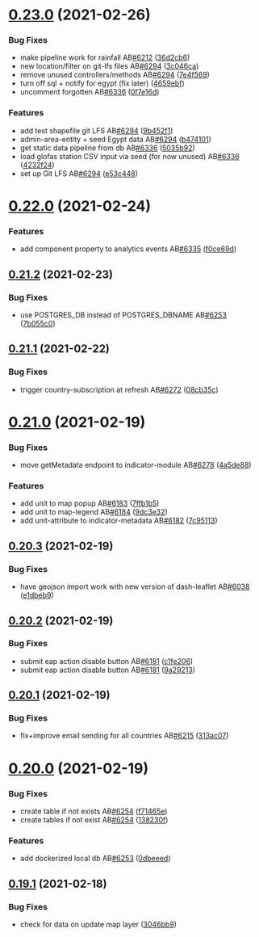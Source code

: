 # [0.23.0](https://github.com/rodekruis/IBF-system/compare/v0.22.0...v0.23.0) (2021-02-26)


### Bug Fixes

* make pipeline work for rainfall AB[#6212](https://github.com/rodekruis/IBF-system/issues/6212) ([36d2cb6](https://github.com/rodekruis/IBF-system/commit/36d2cb6d71215c763b97af27054d34368623715f))
* new location/filter on git-lfs files AB[#6294](https://github.com/rodekruis/IBF-system/issues/6294) ([3c046ca](https://github.com/rodekruis/IBF-system/commit/3c046ca5882a9ac21dca3da6619391badafa5976))
* remove unused controllers/methods AB[#6294](https://github.com/rodekruis/IBF-system/issues/6294) ([7e4f569](https://github.com/rodekruis/IBF-system/commit/7e4f569249914741d3cd690c814401f75e5197b1))
* turn off sql + notify for egypt (fix later) ([4659ebf](https://github.com/rodekruis/IBF-system/commit/4659ebf7f22d2d599a053f62e462207e79533e36))
* uncomment forgotten AB[#6336](https://github.com/rodekruis/IBF-system/issues/6336) ([0f7e16d](https://github.com/rodekruis/IBF-system/commit/0f7e16d209149b6336cd274b85be1907bf7c9f38))


### Features

* add test shapefile git LFS AB[#6294](https://github.com/rodekruis/IBF-system/issues/6294) ([9b452f1](https://github.com/rodekruis/IBF-system/commit/9b452f19ac3687ef23363d4845330b86ff91192b))
* admin-area-entity + seed Egypt data AB[#6294](https://github.com/rodekruis/IBF-system/issues/6294) ([b474101](https://github.com/rodekruis/IBF-system/commit/b4741012b6f8816c7fb5c931d9eb8ed1b17f8f97))
* get static data pipeline from db AB[#6336](https://github.com/rodekruis/IBF-system/issues/6336) ([5035b92](https://github.com/rodekruis/IBF-system/commit/5035b9275b1f219d24ebafbec5298414c65293e3))
* load glofas station CSV input via seed (for now unused) AB[#6336](https://github.com/rodekruis/IBF-system/issues/6336) ([4232f24](https://github.com/rodekruis/IBF-system/commit/4232f243ce825352d2331c261f32ea6791511e84))
* set up Git LFS AB[#6294](https://github.com/rodekruis/IBF-system/issues/6294) ([e53c448](https://github.com/rodekruis/IBF-system/commit/e53c44817c3d16aa83bd2cde9948e19a6c6d228b))



# [0.22.0](https://github.com/rodekruis/IBF-system/compare/v0.21.2...v0.22.0) (2021-02-24)


### Features

* add component property to analytics events AB[#6335](https://github.com/rodekruis/IBF-system/issues/6335) ([f0ce69d](https://github.com/rodekruis/IBF-system/commit/f0ce69ddca6c59f89b48801673f7ea06d9080f25))



## [0.21.2](https://github.com/rodekruis/IBF-system/compare/v0.21.1...v0.21.2) (2021-02-23)


### Bug Fixes

* use POSTGRES_DB instead of POSTGRES_DBNAME AB[#6253](https://github.com/rodekruis/IBF-system/issues/6253) ([7b055c0](https://github.com/rodekruis/IBF-system/commit/7b055c0a30a9adab448906e1e1b8f04984b268dd))



## [0.21.1](https://github.com/rodekruis/IBF-system/compare/v0.21.0...v0.21.1) (2021-02-22)


### Bug Fixes

* trigger country-subscription at refresh AB[#6272](https://github.com/rodekruis/IBF-system/issues/6272) ([08cb35c](https://github.com/rodekruis/IBF-system/commit/08cb35c52f081e662ae0fd83894b51f3d26d0252))



# [0.21.0](https://github.com/rodekruis/IBF-system/compare/v0.20.3...v0.21.0) (2021-02-19)


### Bug Fixes

* move getMetadata endpoint to indicator-module AB[#6278](https://github.com/rodekruis/IBF-system/issues/6278) ([4a5de88](https://github.com/rodekruis/IBF-system/commit/4a5de88c45de868bb2eef6c1367197f1b5343c95))


### Features

* add unit to map popup AB[#6183](https://github.com/rodekruis/IBF-system/issues/6183) ([7ffb1b5](https://github.com/rodekruis/IBF-system/commit/7ffb1b5182421311a1d5bd41fe174a8e1abffe30))
* add unit to map-legend AB[#6184](https://github.com/rodekruis/IBF-system/issues/6184) ([9dc3e32](https://github.com/rodekruis/IBF-system/commit/9dc3e32304ebb52dd593290fe34c59776bdf9494))
* add unit-attribute to indicator-metadata AB[#6182](https://github.com/rodekruis/IBF-system/issues/6182) ([7c95113](https://github.com/rodekruis/IBF-system/commit/7c9511330b27c0ba2bb32fbe6cc7a57d786a1aa0))



## [0.20.3](https://github.com/rodekruis/IBF-system/compare/v0.20.2...v0.20.3) (2021-02-19)


### Bug Fixes

* have geojson import work with new version of dash-leaflet AB[#6038](https://github.com/rodekruis/IBF-system/issues/6038) ([e1dbeb9](https://github.com/rodekruis/IBF-system/commit/e1dbeb9d3edaeb3d5bde4b72ec107ba46ef8f29d))



## [0.20.2](https://github.com/rodekruis/IBF-system/compare/v0.20.1...v0.20.2) (2021-02-19)


### Bug Fixes

* submit eap action disable button AB[#6181](https://github.com/rodekruis/IBF-system/issues/6181) ([c1fe206](https://github.com/rodekruis/IBF-system/commit/c1fe20663d5d2f7ca4f679b1260fdd4f1c9a7e94))
* submit eap action disable button AB[#6181](https://github.com/rodekruis/IBF-system/issues/6181) ([9a29213](https://github.com/rodekruis/IBF-system/commit/9a29213ae7e6723796452ac72133626e54c87844))



## [0.20.1](https://github.com/rodekruis/IBF-system/compare/v0.20.0...v0.20.1) (2021-02-19)


### Bug Fixes

* fix+improve email sending for all countries AB[#6215](https://github.com/rodekruis/IBF-system/issues/6215) ([313ac07](https://github.com/rodekruis/IBF-system/commit/313ac07d4da61288bd0c17cf957a03a3d8bc6f15))



# [0.20.0](https://github.com/rodekruis/IBF-system/compare/v0.19.1...v0.20.0) (2021-02-19)


### Bug Fixes

* create table if not exists AB[#6254](https://github.com/rodekruis/IBF-system/issues/6254) ([f71465e](https://github.com/rodekruis/IBF-system/commit/f71465e91f7a10eef3052ad606a00c8539e8ab9a))
* create tables if not exist AB[#6254](https://github.com/rodekruis/IBF-system/issues/6254) ([138230f](https://github.com/rodekruis/IBF-system/commit/138230fcf5c7ac1e3a0453db34c465f6e774efad))


### Features

* add dockerized local db AB[#6253](https://github.com/rodekruis/IBF-system/issues/6253) ([0dbeeed](https://github.com/rodekruis/IBF-system/commit/0dbeeed76376fc5ad7b2fd6525e8c4a96c662bc3))



## [0.19.1](https://github.com/rodekruis/IBF-system/compare/v0.19.0...v0.19.1) (2021-02-18)


### Bug Fixes

* check for data on update map layer ([3046bb9](https://github.com/rodekruis/IBF-system/commit/3046bb9081c1dbc8d28d217635f3761f7529e7d7))



